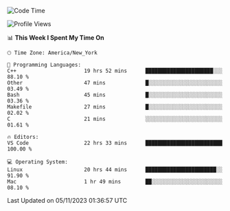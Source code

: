 <!--START_SECTION:waka-->
![Code Time](http://img.shields.io/badge/Code%20Time-593%20hrs%2044%20mins-blue)

![Profile Views](http://img.shields.io/badge/Profile%20Views-0-blue)

📊 **This Week I Spent My Time On** 

```text
🕑︎ Time Zone: America/New_York

💬 Programming Languages: 
C++                      19 hrs 52 mins      ██████████████████████░░░   88.10 % 
Other                    47 mins             █░░░░░░░░░░░░░░░░░░░░░░░░   03.49 % 
Bash                     45 mins             █░░░░░░░░░░░░░░░░░░░░░░░░   03.36 % 
Makefile                 27 mins             █░░░░░░░░░░░░░░░░░░░░░░░░   02.02 % 
C                        21 mins             ░░░░░░░░░░░░░░░░░░░░░░░░░   01.61 % 

🔥 Editors: 
VS Code                  22 hrs 33 mins      █████████████████████████   100.00 % 

💻 Operating System: 
Linux                    20 hrs 44 mins      ███████████████████████░░   91.90 % 
Mac                      1 hr 49 mins        ██░░░░░░░░░░░░░░░░░░░░░░░   08.10 % 
```


 Last Updated on 05/11/2023 01:36:57 UTC
<!--END_SECTION:waka-->
